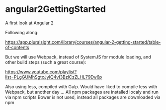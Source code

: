 # angular2GettingStarted
A first look at Angular 2

Following along:

https://app.pluralsight.com/library/courses/angular-2-getting-started/table-of-contents

But we will use Webpack, instead of SystemJS for module loading, and other build steps (such a great course):

https://www.youtube.com/playlist?list=PLgGUMhSgtxJyIQ4vI3BzlCzZLHL79Ew6p

Also using less, compiled with Gulp. Would have liked to compile less with Webpack, but another day ...
All npm packages are installed localy and run via npm scripts
Bower is not used, instead all packages are downloaded via npm